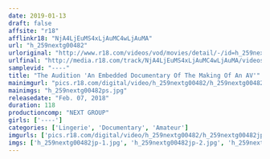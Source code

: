 ```yaml
---
date: 2019-01-13
draft: false
affsite: "r18"
afflinkr18: "NjA4LjEuMS4xLjAuMC4wLjAuMA"
url: "h_259nextg00482"
urloriginal: "http://www.r18.com/videos/vod/movies/detail/-/id=h_259nextg00482"
urlfinal: "http://media.r18.com/track/NjA4LjEuMS4xLjAuMC4wLjAuMA/videos/vod/movies/detail/-/id=h_259nextg00482"
samplevid: "----"
title: "The Audition 'An Embedded Documentary Of The Making Of An AV'"
mainimgurl: "pics.r18.com/digital/video/h_259nextg00482/h_259nextg00482ps.jpg"
mainimgs: "h_259nextg00482ps.jpg"
releasedate: "Feb. 07, 2018"
duration: 118
productioncomp: "NEXT GROUP"
girls: ['----']
categories: ['Lingerie', 'Documentary', 'Amateur']
imgurls: ['pics.r18.com/digital/video/h_259nextg00482/h_259nextg00482jp-1.jpg', 'pics.r18.com/digital/video/h_259nextg00482/h_259nextg00482jp-2.jpg', 'pics.r18.com/digital/video/h_259nextg00482/h_259nextg00482jp-3.jpg', 'pics.r18.com/digital/video/h_259nextg00482/h_259nextg00482jp-4.jpg', 'pics.r18.com/digital/video/h_259nextg00482/h_259nextg00482jp-5.jpg', 'pics.r18.com/digital/video/h_259nextg00482/h_259nextg00482jp-6.jpg', 'pics.r18.com/digital/video/h_259nextg00482/h_259nextg00482jp-7.jpg', 'pics.r18.com/digital/video/h_259nextg00482/h_259nextg00482jp-8.jpg', 'pics.r18.com/digital/video/h_259nextg00482/h_259nextg00482jp-9.jpg', 'pics.r18.com/digital/video/h_259nextg00482/h_259nextg00482jp-10.jpg', 'pics.r18.com/digital/video/h_259nextg00482/h_259nextg00482jp-11.jpg', 'pics.r18.com/digital/video/h_259nextg00482/h_259nextg00482jp-12.jpg', 'pics.r18.com/digital/video/h_259nextg00482/h_259nextg00482jp-13.jpg', 'pics.r18.com/digital/video/h_259nextg00482/h_259nextg00482jp-14.jpg', 'pics.r18.com/digital/video/h_259nextg00482/h_259nextg00482jp-15.jpg', 'pics.r18.com/digital/video/h_259nextg00482/h_259nextg00482jp-16.jpg', 'pics.r18.com/digital/video/h_259nextg00482/h_259nextg00482jp-17.jpg', 'pics.r18.com/digital/video/h_259nextg00482/h_259nextg00482jp-18.jpg', 'pics.r18.com/digital/video/h_259nextg00482/h_259nextg00482jp-19.jpg', 'pics.r18.com/digital/video/h_259nextg00482/h_259nextg00482jp-20.jpg']
imgs: ['h_259nextg00482jp-1.jpg', 'h_259nextg00482jp-2.jpg', 'h_259nextg00482jp-3.jpg', 'h_259nextg00482jp-4.jpg', 'h_259nextg00482jp-5.jpg', 'h_259nextg00482jp-6.jpg', 'h_259nextg00482jp-7.jpg', 'h_259nextg00482jp-8.jpg', 'h_259nextg00482jp-9.jpg', 'h_259nextg00482jp-10.jpg', 'h_259nextg00482jp-11.jpg', 'h_259nextg00482jp-12.jpg', 'h_259nextg00482jp-13.jpg', 'h_259nextg00482jp-14.jpg', 'h_259nextg00482jp-15.jpg', 'h_259nextg00482jp-16.jpg', 'h_259nextg00482jp-17.jpg', 'h_259nextg00482jp-18.jpg', 'h_259nextg00482jp-19.jpg', 'h_259nextg00482jp-20.jpg']
---
```

